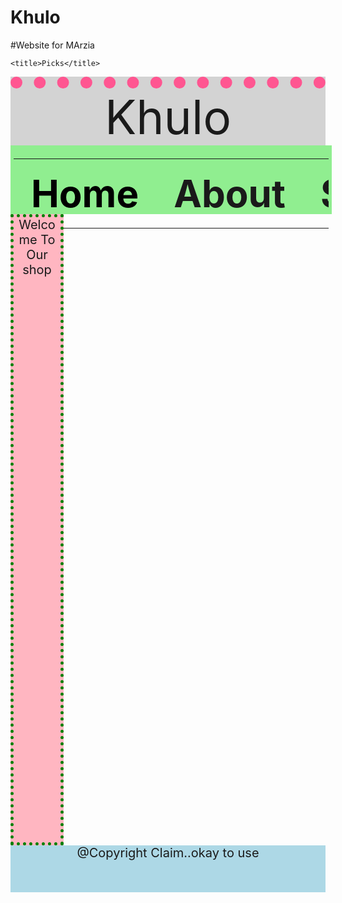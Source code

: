 # Khulo
#Website for MArzia
<!DOCTYPE html>
<html>
<head><style type="text/css">
	.Khulo{
		text-align: center;
		text-align: center;

		height: 100px;
	
		background-color: lightgrey;
		font-style: initial;
		font-size-adjust: initial;
		font-size: 75px;
		border-top-style: :dotted white;
		border-top-style: dotted;
		border-color: rgb(255, 86, 145);
		border-width: 19px;
	/*	height:100px;*/
		
	}
	.row{
		height: 100px;
		width: 100%;
		background-color: lightgreen;
		text-align: center;
		font-size: 75px;
		padding: 5px;
		float: center;



	}
	tr{

	}
	tr th{
		list-style: none;
		float: center;
		position: relative;
	}
	tr th a{
		text-decoration: none;
	    padding: 15px 20px;
	    color:black;
	    display:block;
	    font-size:60px;
	}
	tr th a:hover{
		background-color: grey;


	}
	.show{
		height: 1000px;
		width: 75px;
		background-color: lightpink;
		border-style: dotted;
		border-width: 5px;
		border-color: green;
		text-align: center;
		/*font-style:inherit;*/
		font-size: 20px;
		font-style: initial;

		/*position: fixed;
*/



	

	} .Footer{
		height: 75px;
		width: 100%;
		background-color: lightblue;
		float: bottom;
		text-align: center;
		font-size: 20px;

	}
	
		
	
</style>

	<title>Picks</title>
</head>
<body background="#E64F5E">
	<div class="Khulo"> Khulo</div>
	<div class="row"><table>
		<tr><th><a href="www.facebook.com">Home</a></th>
		<th><a href="">About</a></th>
		<th><a href="">Sales</a></th>
		<th><a href="">Shops</a></th>
		<th><a href="">More...</a></th></tr>
	</table>
	</div>
	<div class="show">	Welcome To Our shop</div>
<div class="Footer">@Copyright Claim..okay to use</div>


</body>
</html>

